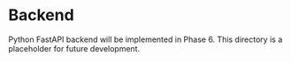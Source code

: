 # Backend

Python FastAPI backend will be implemented in Phase 6.
This directory is a placeholder for future development.
